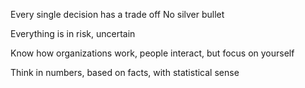 Every single decision has a trade off
No silver bullet

Everything is in risk, uncertain

Know how organizations work, people interact, but focus on yourself

Think in numbers, based on facts, with statistical sense
